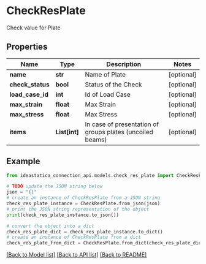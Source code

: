 # CheckResPlate

Check value for Plate

## Properties

Name | Type | Description | Notes
------------ | ------------- | ------------- | -------------
**name** | **str** | Name of Plate | [optional] 
**check_status** | **bool** | Status of the Check | [optional] 
**load_case_id** | **int** | Id of Load Case | [optional] 
**max_strain** | **float** | Max Strain | [optional] 
**max_stress** | **float** | Max Stress | [optional] 
**items** | **List[int]** | In case of presentation of groups plates (uncoiled beams) | [optional] 

## Example

```python
from ideastatica_connection_api.models.check_res_plate import CheckResPlate

# TODO update the JSON string below
json = "{}"
# create an instance of CheckResPlate from a JSON string
check_res_plate_instance = CheckResPlate.from_json(json)
# print the JSON string representation of the object
print(check_res_plate_instance.to_json())

# convert the object into a dict
check_res_plate_dict = check_res_plate_instance.to_dict()
# create an instance of CheckResPlate from a dict
check_res_plate_from_dict = CheckResPlate.from_dict(check_res_plate_dict)
```
[[Back to Model list]](../README.md#documentation-for-models) [[Back to API list]](../README.md#documentation-for-api-endpoints) [[Back to README]](../README.md)


